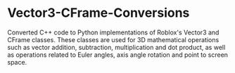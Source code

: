 # Vector3-CFrame-Conversions
Converted C++ code to Python implementations of Roblox's Vector3 and CFrame classes. These classes are used for 3D mathematical operations such as vector addition, subtraction, multiplication and dot product, as well as operations related to Euler angles, axis angle rotation and point to screen space.
